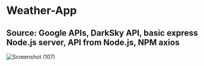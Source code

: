 # Weather-App
## Source: Google APIs, DarkSky API, basic express Node.js server, API from Node.js, NPM axios

![Screenshot (107)](https://user-images.githubusercontent.com/47625626/58581303-ea871e00-8257-11e9-85aa-c656f2467b73.png)
